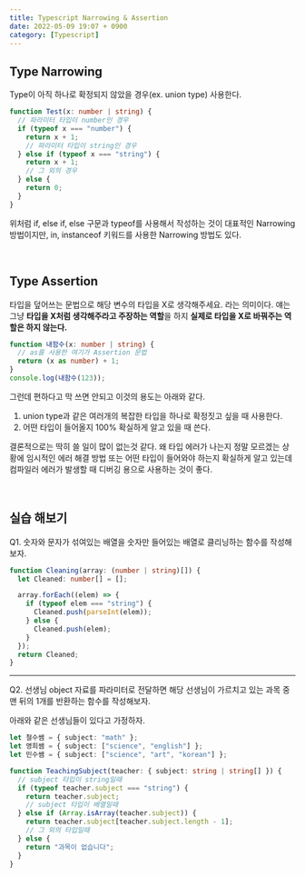 ```yaml
---
title: Typescript Narrowing & Assertion
date: 2022-05-09 19:07 + 0900
category: [Typescript]
---
```


## Type Narrowing

Type이 아직 하나로 확정되지 않았을 경우(ex. union type) 사용한다.

```ts
function Test(x: number | string) {
  // 파라미터 타입이 number인 경우
  if (typeof x === "number") {
    return x + 1;
    // 파라미터 타입이 string인 경우
  } else if (typeof x === "string") {
    return x + 1;
    // 그 외의 경우
  } else {
    return 0;
  }
}
```

위처럼 if, else if, else 구문과 typeof를 사용해서 작성하는 것이 대표적인 Narrowing 방법이지만, in, instanceof 키워드를 사용한 Narrowing 방법도 있다.

<br>

## Type Assertion

타입을 덮어쓰는 문법으로 해당 변수의 타입을 X로 생각해주세요. 라는 의미이다. 얘는 그냥 **타입을 X처럼 생각해주라고 주장하는 역할**을 하지 **실제로 타입을 X로 바꿔주는 역할은 하지 않는다.**

```ts
function 내함수(x: number | string) {
  // as를 사용한 여기가 Assertion 문법
  return (x as number) + 1;
}
console.log(내함수(123));
```

그런데 편하다고 막 쓰면 안되고 이것의 용도는 아래와 같다.

1. union type과 같은 여러개의 복잡한 타입을 하나로 확정짓고 싶을 때 사용한다.
2. 어떤 타입이 들어올지 100% 확실하게 알고 있을 때 쓴다.

결론적으로는 딱히 쓸 일이 많이 없는것 같다. 왜 타입 에러가 나는지 정말 모르겠는 상황에 임시적인 에러 해결 방법 또는 어떤 타입이 들어와야 하는지 확실하게 알고 있는데 컴파일러 에러가 발생할 때 디버깅 용으로 사용하는 것이 좋다.

<br>

## 실습 해보기

Q1. 숫자와 문자가 섞여있는 배열을 숫자만 들어있는 배열로 클리닝하는 함수를 작성해보자.

```ts
function Cleaning(array: (number | string)[]) {
  let Cleaned: number[] = [];

  array.forEach((elem) => {
    if (typeof elem === "string") {
      Cleaned.push(parseInt(elem));
    } else {
      Cleaned.push(elem);
    }
  });
  return Cleaned;
}
```

<hr>

Q2. 선생님 object 자료를 파라미터로 전달하면 해당 선생님이 가르치고 있는 과목 중 맨 뒤의 1개를 반환하는 함수를 작성해보자.

아래와 같은 선생님들이 있다고 가정하자.

```ts
let 철수쌤 = { subject: "math" };
let 영희쌤 = { subject: ["science", "english"] };
let 민수쌤 = { subject: ["science", "art", "korean"] };
```

```ts
function TeachingSubject(teacher: { subject: string | string[] }) {
  // subject 타입이 string일때
  if (typeof teacher.subject === "string") {
    return teacher.subject;
    // subject 타입이 배열일때
  } else if (Array.isArray(teacher.subject)) {
    return teacher.subject[teacher.subject.length - 1];
    // 그 외의 타입일때
  } else {
    return "과목이 없습니다";
  }
}
```
